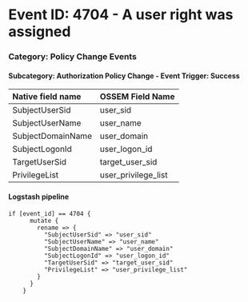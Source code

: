 # Event ID: 4704 - A user right was assigned
### Category: Policy Change Events
#### Subcategory: Authorization Policy Change - Event Trigger: Success

|Native field name            |OSSEM Field Name                     |
|:----------------------------|:------------------------------------|
| SubjectUserSid              | user_sid                            |
| SubjectUserName             | user_name                           |
| SubjectDomainName           | user_domain                         |
| SubjectLogonId              | user_logon_id                       |
| TargetUserSid               | target_user_sid                     |
| PrivilegeList               | user_privilege_list                 |

#### Logstash pipeline

```
if [event_id] == 4704 {
      mutate {
        rename => {
          "SubjectUserSid" => "user_sid"
          "SubjectUserName" => "user_name"
          "SubjectDomainName" => "user_domain"
          "SubjectLogonId" => "user_logon_id"
          "TargetUserSid" => "target_user_sid"
          "PrivilegeList" => "user_privilege_list"
        }
      }
    }
```